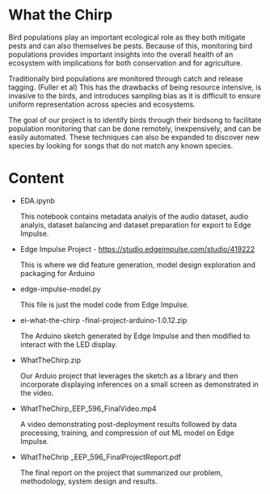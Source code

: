 # What the Chirp

Bird populations play an important ecological role as they both mitigate pests and can also themselves be pests. Because of this, monitoring bird populations provides important insights into the overall health of an ecosystem with implications for both conservation and for agriculture.

Traditionally bird populations are monitored through catch and release tagging. (Fuller et al) This has the drawbacks of being resource intensive, is invasive to the birds, and introduces sampling bias as it is difficult to ensure uniform representation across species and ecosystems.

The goal of our project is to identify birds through their birdsong to facilitate population monitoring that can be done remotely, inexpensively, and can be easily automated. These techniques can also be expanded to discover new species by looking for songs that do not match any known species.

# Content

* EDA.ipynb

  This notebook contains metadata analyis of the audio dataset, audio analyis, dataset balancing and dataset preparation for export to Edge Impulse.

* Edge Impulse Project - https://studio.edgeimpulse.com/studio/419222

  This is where we did feature generation, model design exploration and packaging for Arduino

* edge-impulse-model.py

  This file is just the model code from Edge Impulse.

* ei-what-the-chirp -final-project-arduino-1.0.12.zip

  The Arduino sketch generated by Edge Impulse and then modified to interact with the LED display.

* WhatTheChirp.zip

  Our Arduio project that leverages the sketch as a library and then incorporate displaying inferences on a small screen as demonstrated in the video.

* WhatTheChirp_EEP_596_FinalVideo.mp4

  A video demonstrating post-deployment results followed by data processing, training, and compression of out ML model on Edge Impulse.

* WhatTheChrip _EEP_596_FinalProjectReport.pdf

  The final report on the project that summarized our problem, methodology, system design and results. 
